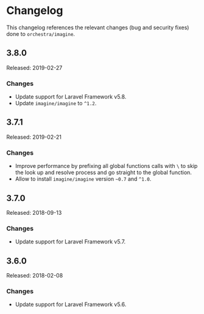 # Changelog

This changelog references the relevant changes (bug and security fixes) done to `orchestra/imagine`.

## 3.8.0

Released: 2019-02-27

### Changes

* Update support for Laravel Framework v5.8.
* Update `imagine/imagine` to `^1.2`.

## 3.7.1

Released: 2019-02-21

### Changes

* Improve performance by prefixing all global functions calls with `\` to skip the look up and resolve process and go straight to the global function.
* Allow to install `imagine/imagine` version `~0.7` and `^1.0`.

## 3.7.0

Released: 2018-09-13

### Changes

* Update support for Laravel Framework v5.7.

## 3.6.0

Released: 2018-02-08

### Changes

* Update support for Laravel Framework v5.6.


